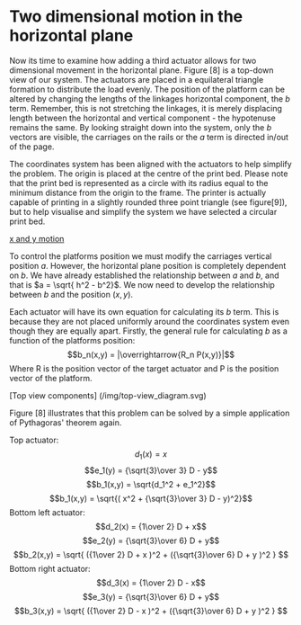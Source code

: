 Two dimensional motion in the horizontal plane
==============================================

Now its time to examine how adding a third actuator allows for two dimensional movement in the horizontal plane. Figure [8] is a top-down view of our system. The actuators are placed in a equilateral triangle formation to distribute the load evenly. The position of the platform can be altered by changing the lengths of the linkages horizontal component, the $b$ term. Remember, this is not stretching the linkages, it is merely displacing length between the horizontal and vertical component - the hypotenuse remains the same. By looking straight down into the system, only the $b$ vectors are visible, the carriages on the rails or the $a$ term is  directed in/out of the page.

The coordinates system has been aligned with the actuators to help simplify the problem. The origin is placed at the centre of the print bed. Please note that the print bed is represented as a circle with its radius equal to the minimum distance from the origin to the frame. The printer is actually capable of printing in a slightly rounded three point triangle (see figure[9]), but to help visualise and simplify the system we have selected a circular print bed.

[x and y motion](svg:5)

To control the platforms position we must modify the carriages vertical position $a$. However, the horizontal plane position is completely dependent on $b$. We have already established the relationship between $a$ and $b$, and that is $a = \sqrt{ h^2 - b^2}$. We now need to develop the relationship between $b$ and the position ($x,y)$.

Each actuator will have its own equation for calculating its $b$ term. This is because they are not placed uniformly around the coordinates system even though they are equally apart. Firstly, the general rule for calculating $b$ as a function of the platforms position:
$$b_n(x,y) = |\overrightarrow{R_n P(x,y)}|$$ Where R is the position vector of the target actuator and P is the position vector of the platform.

[Top view components]
(/img/top-view_diagram.svg)

Figure [8] illustrates that this problem can be solved by a simple application of Pythagoras' theorem again.

Top actuator:
$$d_1(x) =  x$$
$$e_1(y) = {\sqrt{3}\over 3} D - y$$
$$b_1(x,y) = \sqrt{d_1^2 + e_1^2}$$
$$b_1(x,y) = \sqrt{( x^2 + {\sqrt{3}\over 3} D - y)^2}$$
Bottom left actuator:
$$d_2(x) = {1\over 2} D + x$$
$$e_2(y) = {\sqrt{3}\over 6} D + y$$
$$b_2(x,y) = \sqrt{ ({1\over 2} D + x )^2 + ({\sqrt{3}\over 6} D + y )^2 } $$
Bottom right actuator:
$$d_3(x) = {1\over 2} D - x$$
$$e_3(y) = {\sqrt{3}\over 6} D + y$$
$$b_3(x,y) = \sqrt{ ({1\over 2} D - x )^2 + ({\sqrt{3}\over 6} D + y )^2 } $$
